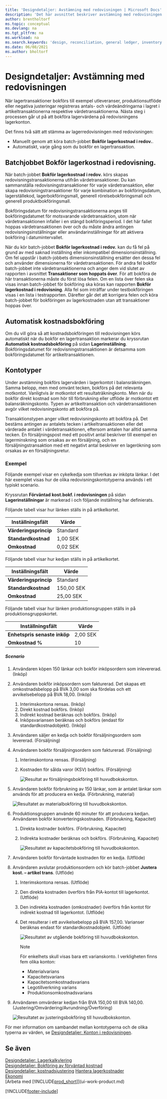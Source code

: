 ```yaml
---
title: 'Designdetaljer: Avstämning med redovisningen | Microsoft Docs'
description: 'Det här avsnittet beskriver avstämning med redovisningen när du bokför lagertransaktioner, till exempel försäljningsutleveranser, produktionsutflöde eller negativa justeringar.'
author: brentholtorf
ms.topic: conceptual
ms.devlang: na
ms.tgt_pltfrm: na
ms.workload: na
ms.search.keywords: 'design, reconciliation, general ledger, inventory'
ms.date: 06/08/2021
ms.author: bholtorf
---
```

# <a name="design-details-reconciliation-with-the-general-ledger"></a>Designdetaljer: Avstämning med redovisningen
När lagertransaktioner bokförs till exempel utleveranser, produktionsutflöde eller negativa justeringar registreras antals- och värdeändringarna i lagret i artikeltransaktionerna respektive värdetransaktionerna. Nästa steg i processen går ut på att bokföra lagervärdena på redovisningens lagerkonton.  

Det finns två sätt att stämma av lagerredovisningen med redovisningen:  

* Manuellt genom att köra batch-jobbet **Bokför lagerkostnad i redov.**.  
* Automatiskt, varje gång som du bokför en lagertransaktion.  

## <a name="post-inventory-cost-to-gl-batch-job"></a>Batchjobbet Bokför lagerkostnad i redovisning.
När batch-jobbet **Bokför lagerkostnad i redov.** körs skapas redovisningstransaktionerna utifrån värdetransaktioner. Du kan sammanställa redovisningstransaktioner för varje värdetransaktion, eller skapa redovisningstransaktioner för varje kombination av bokföringsdatum, lagerställekod, lagerbokföringsmall, generell rörelsebokföringsmall och generell produktbokföringsmall.  

Bokföringsdatum för redovisningstransaktionerna anges till bokföringsdatumet för motsvarande värdetransaktion, utom när värdetransaktionen infaller i en stängd bokföringsperiod. I det här fallet hoppas värdetransaktionen över och du måste ändra antingen redovisningsinställningar eller användarinställningar för att aktivera bokföring i datumintervallet.  

När du kör batch-jobbet **Bokför lagerkostnad i redov.** kan du få fel på grund av med saknad inställning eller inkompatibel dimensionsinställning. Om fel uppstår i batch-jobbets dimensionsinställning ersätter den dessa fel och använder dimensionerna för värdetransaktionen. För andra fel bokför batch-jobbet inte värdetransaktionerna och anger dem vid slutet av rapporten i avsnittet **Transaktioner som hoppats över**. För att bokföra de här transaktionerna måste du först lösa felen. Om en lista över felen ska visas innan batch-jobbet för bokföring ska köras kan rapporten **Bokför lagerkostnad i redovisning**. Alla fel som inträffar under testbokföringen visas i en lista i testrapporten. Därefter går det att korrigera felen och köra batch-jobbet för bokföringen av lagerkostnaden utan att transaktioner hoppas över.  

## <a name="automatic-cost-posting"></a>Automatisk kostnadsbokföring
Om du vill göra så att kostnadsbokföringen till redovisningen körs automatiskt när du bokför en lagertransaktion markerar du kryssrutan **Automatisk kostnadsbokföring** på sidan **Lagerinställning**. Bokföringsdatumet för redovisningstransaktionen är detsamma som bokföringsdatumet för artikeltransaktionen.  

## <a name="account-types"></a>Kontotyper
Under avstämning bokförs lagervärden i lagerkontot i balansräkningen. Samma belopp, men med omvänt tecken, bokförs på det relevanta motkontot. Vanligtvis är motkontot ett resultaträkningkonto. Men när du bokför direkt kostnad som hör till förbrukning eller utflöde är motkontot ett balansräkningskonto. Typen av artikeltransaktion och värdetransaktionen avgör vilket redovisningskonto att bokföra på.  

Transaktionstypen anger vilket redovisningskonto att bokföra på. Det bestäms antingen av antalets tecken i artikeltransaktionen eller det värderade antalet i värdetransaktionen, eftersom antalen har alltid samma tecken. En försäljningspost med ett positivt antal beskriver till exempel en lagerminskning som orsakas av en försäljning, och en försäljningstransaktion med ett negativt antal beskriver en lagerökning som orsakas av en försäljningsretur.  

### <a name="example"></a>Exempel
Följande exempel visar en cykelkedja som tillverkas av inköpta länkar. I det här exemplet visas hur de olika redovisningskontotyperna används i ett typiskt scenario.  

Kryssrutan **Förväntad kost.bokf. i redovisningen** på sidan **Lagerinställningar** är markerad i och följande inställning har definierats.  

Följande tabell visar hur länken ställs in på artikelkortet.  

|Inställningsfält|Värde|  
|-----------------|-----------|  
|**Värderingsprincip**|Standard|  
|**Standardkostnad**|1,00 SEK|  
|**Omkostnad**|0,02 SEK|  

Följande tabell visar hur kedjan ställs in på artikelkortet.  

|Inställningsfält|Värde|  
|-----------------|-----------|  
|**Värderingsprincip**|Standard|  
|**Standardkostnad**|150,00 SEK|  
|**Omkostnad**|25,00 SEK|  

Följande tabell visar hur länken produktionsgruppen ställs in på produktionsgruppskortet.  

|Inställningsfält|Värde|  
|-----------------|-----------|  
|**Enhetspris senaste inköp**|2,00 SEK|  
|**Omkostnad %**|10|  

##### <a name="scenario"></a>Scenario
1. Användaren köpen 150 länkar och bokför inköpsordern som inlevererad. (Inköp)  
2. Användaren bokför inköpsordern som fakturerad. Det skapas ett omkostnadsbelopp på BVA 3,00 som ska fördelas och ett avvikelsebelopp på BVA 18,00. (Inköp)  

    1. Interimskontona rensas. (Inköp)  
    2. Direkt kostnad bokförs. (Inköp)  
    3. Indirekt kostnad beräknas och bokförs. (Inköp)  
    4. Inköpsvariansen beräknas och bokförs (endast för standardkostnadobjekt). (Inköp)  
3. Användaren säljer en kedja och bokför försäljningsordern som levererad. (Försäljning)  
4. Användaren bokför försäljningsordern som fakturerad. (Försäljning)  

    1. Interimskontona rensas. (Försäljning)  
    2. Kostnaden för sålda varor (KSV) bokförs. (Försäljning)  

        ![Resultat av försäljningsbokföring till huvudbokskonton.](media/design_details_inventory_costing_3_gl_posting_sales.png "Resultat av försäljningsbokföring till huvudbokskonton")  
5. Användaren bokför förbrukning av 150 länkar, som är antalet länkar som används för att producera en kedja. (Förbrukning, material)  

    ![Resultatet av materialbokföring till huvudbokskonton.](media/design_details_inventory_costing_3_gl_posting_material.png "Resultatet av materialbokföring till huvudbokskonton")  
6. Produktionsgruppen använde 60 minuter för att producera kedjan. Användaren bokför konverteringskostnaden. (Förbrukning, Kapacitet)  

    1. Direkta kostnader bokförs. (Förbrukning, Kapacitet)  
    2. Indirekta kostnader beräknas och bokförs. (Förbrukning, Kapacitet)  

        ![Resultatet av kapacitetsbokföring till huvudbokskonton.](media/design_details_inventory_costing_3_gl_posting_capacity.png "Resultatet av kapacitetsbokföring till huvudbokskonton")  
7. Användaren bokför förväntade kostnaden för en kedja. (Utflöde)  
8. Användaren avslutar produktionsordern och kör batch-jobbet **Justera kost. – artikel trans**. (Utflöde)  

    1. Interimskontona rensas. (Utflöde)  
    2. Den direkta kostnaden överförs från PIA-kontot till lagerkontot. (Utflöde)  
    3. Den indirekta kostnaden (omkostnader) överförs från kontot för indirekt kostnad till lagerkontot. (Utflöde)  
    4. Det resulterar i ett avvikelsebelopp på BVA 157,00. Varianser beräknas endast för standardkostnadobjekt. (Utflöde)  

        ![Resultatet av utgående bokföring till huvudbokskonton.](media/design_details_inventory_costing_3_gl_posting_output.png "Resultatet av utgående bokföring till huvudbokskonton")  

        > [!NOTE]  
        >  För enkelhets skull visas bara ett varianskonto. I verkligheten finns fem olika konton:  
        >   
        >  * Materialvarians  
        >  * Kapacitetsvarians  
        >  * Kapacitetsomkostnadsvarians  
        >  * Legotillverkning varians  
        >  * Produktionsomkostnadsvarians  

9. Användaren omvärderar kedjan från BVA 150,00 till BVA 140,00. (Justering/Omvärdering/Avrundning/Överföring)  

    ![Resultatet av justeringsbokföring till huvudbokskonton.](media/design_details_inventory_costing_3_gl_posting_adjustment.png "Resultatet av justeringsbokföring till huvudbokskonton")  

För mer information om sambandet mellan kontotyperna och de olika typerna av värden, se [Designdetaljer: Konton i redovisningen](design-details-accounts-in-the-general-ledger.md).  

## <a name="see-also"></a>Se även
[Designdetaljer: Lagerkalkylering](design-details-inventory-costing.md)   
[Designdetaljer: Bokföring av förväntad kostnad](design-details-expected-cost-posting.md)   
[Designdetaljer: kostnadsjustering](design-details-cost-adjustment.md)
[Hantera lagerkostnader](finance-manage-inventory-costs.md)  
[Ekonomi](finance.md)  
[Arbeta med [!INCLUDE[prod_short](includes/prod_short.md)]](ui-work-product.md)


[!INCLUDE[footer-include](includes/footer-banner.md)]

